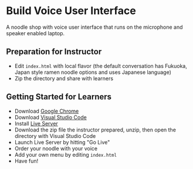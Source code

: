 # Build Voice User Interface

A noodle shop with voice user interface that runs on the microphone and speaker enabled laptop.

## Preparation for Instructor

- Edit `index.html` with local flavor (the default conversation has Fukuoka, Japan style ramen noodle options and uses Japanese language)
- Zip the directory and share with learners

## Getting Started for Learners

- Download [Google Chrome](https://www.google.com/chrome/)
- Download [Visual Studio Code](https://code.visualstudio.com/)
- Install [Live Server](https://marketplace.visualstudio.com/items?itemName=ritwickdey.LiveServer)
- Download the zip file the instructor prepared, unzip, then open the directory with Visual Studio Code
- Launch Live Server by hitting "Go Live"
- Order your noodle with your voice
- Add your own menu by editing `index.html`
- Have fun!
